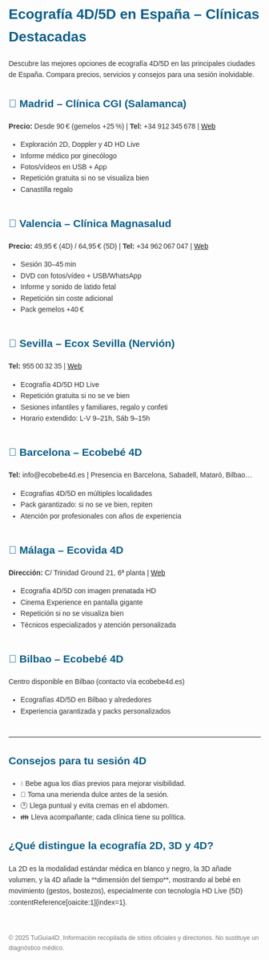 <!DOCTYPE html>
<html lang="es">
<head>
  <meta charset="UTF-8">
  <title>Ecografía 4D en España – Clínicas Destacadas</title>
  <meta name="description" content="Encuentra las mejores clínicas para ecografías 4D/5D en Madrid, Valencia, Sevilla, Barcelona, Málaga y Bilbao. Comparativa de precios, servicios y consejos.">
  <meta name="viewport" content="width=device-width, initial-scale=1.0">

  <script type="application/ld+json">
  {
    "@context": "https://schema.org",
    "@graph": [
      {
        "@type": "LocalBusiness",
        "name": "Clínica CGI Madrid",
        "address": {"@type":"PostalAddress","streetAddress":"Calle Conde de Peñalver, 62","addressLocality":"Madrid","postalCode":"28006","addressCountry":"ES"},
        "telephone":"+34 912345678",
        "priceRange":"€€",
        "openingHours":["Mo-Fr 10:00-20:00","Sa 09:00-14:00"],
        "geo":{"@type":"GeoCoordinates","latitude":40.4309,"longitude":-3.6781},
        "url":"https://cgiclinica.es"
      },
      {
        "@type": "LocalBusiness",
        "name": "Clínica Magnasalud Valencia",
        "address": {"@type":"PostalAddress","streetAddress":"C/ San Vicente Mártir, 52","addressLocality":"Valencia","postalCode":"46001","addressCountry":"ES"},
        "telephone":"+34 962067047",
        "priceRange":"€",
        "openingHours":["Mo-Fr 08:30-20:30"],
        "geo":{"@type":"GeoCoordinates","latitude":39.4702,"longitude":-0.3768},
        "url":"https://clinicamagnasalud.es"
      },
      {
        "@type": "LocalBusiness",
        "name": "Ecox Sevilla – Nervión",
        "address":{"@type":"PostalAddress","streetAddress":"C/ Marqués del Nervión, 45","addressLocality":"Sevilla","postalCode":"41005","addressCountry":"ES"},
        "telephone":"955003235",
        "priceRange":"€€",
        "openingHours":["Mo-Fr 09:00-21:00","Sa 09:00-15:00"],
        "geo":{"@type":"GeoCoordinates","latitude":37.3814,"longitude":-5.9802},
        "url":"https://www.ecox4d.com/centros-ecox/sevilla-nervion/"
      },
      {
        "@type": "LocalBusiness",
        "name": "Ecobebé 4D Barcelona",
        "address":{"@type":"PostalAddress","streetAddress":"Mataró (asociado)","addressLocality":"Barcelona","addressCountry":"ES"},
        "telephone":"BARCELONA CENTRO",
        "priceRange":"€",
        "openingHours":[],
        "geo":{},
        "url":"https://ecobebe4d.es"
      },
      {
        "@type": "LocalBusiness",
        "name": "Ecovida 4D Málaga",
        "address":{"@type":"PostalAddress","streetAddress":"Calle Trinidad Ground 21, 6ª planta","addressLocality":"Málaga","postalCode":"","addressCountry":"ES"},
        "telephone":"",
        "priceRange":"€",
        "openingHours":[],
        "geo":{},
        "url":"https://ecovida5dmalaga.com"
      },
      {
        "@type": "LocalBusiness",
        "name": "Ecobebé 4D Bilbao",
        "address":{"@type":"PostalAddress","streetAddress":"Bilbao (centro)","addressLocality":"Bilbao","addressCountry":"ES"},
        "telephone":"",
        "priceRange":"€",
        "openingHours":[],
        "geo":{},
        "url":"https://ecobebe4d.es"
      }
    ]
  }
  </script>

  <style>
    body { font-family: Arial, sans-serif; margin: 20px; color: #333; line-height: 1.6; }
    h1, h2 { color: #0c5f87; }
    .clinica { margin-bottom: 40px; }
    footer { margin-top: 50px; font-size: 0.9em; color: #777; }
  </style>
</head>
<body>

  <h1>Ecografía 4D/5D en España – Clínicas Destacadas</h1>
  <p>Descubre las mejores opciones de ecografía 4D/5D en las principales ciudades de España. Compara precios, servicios y consejos para una sesión inolvidable.</p>

  <section class="clinica">
    <h2>📍 Madrid – Clínica CGI (Salamanca)</h2>
    <p><strong>Precio:</strong> Desde 90 € (gemelos +25 %) | <strong>Tel:</strong> +34 912 345 678 | <a href="https://cgiclinica.es" target="_blank">Web</a></p>
    <ul>
      <li>Exploración 2D, Doppler y 4D HD Live</li>
      <li>Informe médico por ginecólogo</li>
      <li>Fotos/vídeos en USB + App</li>
      <li>Repetición gratuita si no se visualiza bien</li>
      <li>Canastilla regalo</li>
    </ul>
  </section>

  <section class="clinica">
    <h2>📍 Valencia – Clínica Magnasalud</h2>
    <p><strong>Precio:</strong> 49,95 € (4D) / 64,95 € (5D) | <strong>Tel:</strong> +34 962 067 047 | <a href="https://clinicamagnasalud.es" target="_blank">Web</a></p>
    <ul>
      <li>Sesión 30–45 min</li>
      <li>DVD con fotos/vídeo + USB/WhatsApp</li>
      <li>Informe y sonido de latido fetal</li>
      <li>Repetición sin coste adicional</li>
      <li>Pack gemelos +40 €</li>
    </ul>
  </section>

  <section class="clinica">
    <h2>📍 Sevilla – Ecox Sevilla (Nervión)</h2>
    <p><strong>Tel:</strong> 955 00 32 35 | <a href="https://www.ecox4d.com/centros-ecox/sevilla-nervion/" target="_blank">Web</a></p>
    <ul>
      <li>Ecografía 4D/5D HD Live</li>
      <li>Repetición gratuita si no se ve bien</li>
      <li>Sesiones infantiles y familiares, regalo y confeti</li>
      <li>Horario extendido: L‑V 9–21h, Sáb 9–15h</li>
    </ul>
  </section>

  <section class="clinica">
    <h2>📍 Barcelona – Ecobebé 4D</h2>
    <p><strong>Tel:</strong> info@ecobebe4d.es | Presencia en Barcelona, Sabadell, Mataró, Bilbao…</p>
    <ul>
      <li>Ecografías 4D/5D en múltiples localidades</li>
      <li>Pack garantizado: si no se ve bien, repiten</li>
      <li>Atención por profesionales con años de experiencia</li>
    </ul>
  </section>

  <section class="clinica">
    <h2>📍 Málaga – Ecovida 4D</h2>
    <p><strong>Dirección:</strong> C/ Trinidad Ground 21, 6ª planta | <a href="https://ecovida5dmalaga.com" target="_blank">Web</a></p>
    <ul>
      <li>Ecografía 4D/5D con imagen prenatada HD</li>
      <li>Cinema Experience en pantalla gigante</li>
      <li>Repetición si no se visualiza bien</li>
      <li>Técnicos especializados y atención personalizada</li>
    </ul>
  </section>

  <section class="clinica">
    <h2>📍 Bilbao – Ecobebé 4D</h2>
    <p>Centro disponible en Bilbao (contacto vía ecobebe4d.es)</p>
    <ul>
      <li>Ecografías 4D/5D en Bilbao y alrededores</li>
      <li>Experiencia garantizada y packs personalizados</li>
    </ul>
  </section>

  <hr>

  <h2>Consejos para tu sesión 4D</h2>
  <ul>
    <li>💧 Bebe agua los días previos para mejorar visibilidad.</li>
    <li>🍬 Toma una merienda dulce antes de la sesión.</li>
    <li>🕐 Llega puntual y evita cremas en el abdomen.</li>
    <li>👪 Lleva acompañante; cada clínica tiene su política.</li>
  </ul>

  <h2>¿Qué distingue la ecografía 2D, 3D y 4D?</h2>
  <p>La 2D es la modalidad estándar médica en blanco y negro, la 3D añade volumen, y la 4D añade la **dimensión del tiempo**, mostrando al bebé en movimiento (gestos, bostezos), especialmente con tecnología HD Live (5D) :contentReference[oaicite:1]{index=1}.</p>

  <footer>
    <p>© 2025 TuGuía4D. Información recopilada de sitios oficiales y directorios. No sustituye un diagnóstico médico.</p>
  </footer>
</body>
</html>
